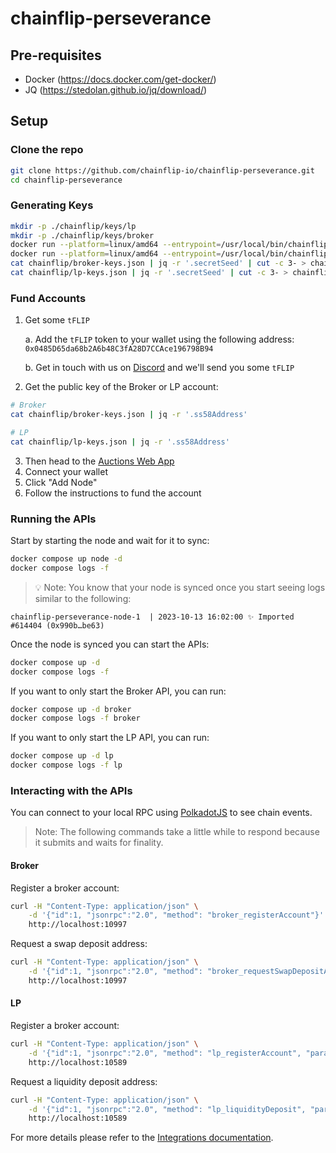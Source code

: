 # chainflip-perseverance

## Pre-requisites
- Docker (https://docs.docker.com/get-docker/)
- JQ (https://stedolan.github.io/jq/download/)

## Setup
### Clone the repo

```bash
git clone https://github.com/chainflip-io/chainflip-perseverance.git
cd chainflip-perseverance
```

### Generating Keys

```bash
mkdir -p ./chainflip/keys/lp
mkdir -p ./chainflip/keys/broker
docker run --platform=linux/amd64 --entrypoint=/usr/local/bin/chainflip-node chainfliplabs/chainflip-node:perseverance key generate --output-type=json > chainflip/lp-keys.json
docker run --platform=linux/amd64 --entrypoint=/usr/local/bin/chainflip-node chainfliplabs/chainflip-node:perseverance key generate --output-type=json > chainflip/broker-keys.json
cat chainflip/broker-keys.json | jq -r '.secretSeed' | cut -c 3- > chainflip/keys/broker/signing_key_file
cat chainflip/lp-keys.json | jq -r '.secretSeed' | cut -c 3- > chainflip/keys/lp/signing_key_file
```

### Fund Accounts

1. Get some `tFLIP`

    a. Add the `tFLIP` token to your wallet using the following address: `0x0485D65da68b2A6b48C3fA28D7CCAce196798B94`

    b. Get in touch with us on [Discord](https://discord.com/channels/824147014140952596/1045323960339935342) and we'll send you some `tFLIP`

2. Get the public key of the Broker or LP account:
```bash
# Broker
cat chainflip/broker-keys.json | jq -r '.ss58Address'

# LP
cat chainflip/lp-keys.json | jq -r '.ss58Address'
```

3. Then head to the [Auctions Web App](https://auctions-perseverance.chainflip.io/nodes)
4. Connect your wallet
5. Click "Add Node"
6. Follow the instructions to fund the account

### Running the APIs
Start by starting the node and wait for it to sync:
```bash
docker compose up node -d
docker compose logs -f
```
> 💡 Note: You know that your node is synced once you start seeing logs similar to the following:

```log
chainflip-perseverance-node-1  | 2023-10-13 16:02:00 ✨ Imported #614404 (0x990b…be63)
```

Once the node is synced you can start the APIs:
```bash
docker compose up -d
docker compose logs -f
```

If you want to only start the Broker API, you can run:
```bash
docker compose up -d broker
docker compose logs -f broker
```

If you want to only start the LP API, you can run:
```bash
docker compose up -d lp
docker compose logs -f lp
```

### Interacting with the APIs
You can connect to your local RPC using [PolkadotJS](https://polkadot.js.org/apps/?rpc=ws%3A%2F%2F127.0.0.1%3A9944#/explorer) to see chain events.
> Note: The following commands take a little while to respond because it submits and waits for finality.
#### Broker

Register a broker account:

```bash
curl -H "Content-Type: application/json" \
    -d '{"id":1, "jsonrpc":"2.0", "method": "broker_registerAccount"}' \
    http://localhost:10997
```

Request a swap deposit address:

```bash
curl -H "Content-Type: application/json" \
    -d '{"id":1, "jsonrpc":"2.0", "method": "broker_requestSwapDepositAddress", "params": ["Eth", "Flip","0xabababababababababababababababababababab", 0]}' \
    http://localhost:10997
```

#### LP

Register a broker account:

```bash
curl -H "Content-Type: application/json" \
    -d '{"id":1, "jsonrpc":"2.0", "method": "lp_registerAccount", "params": [0]}' \
    http://localhost:10589
```

Request a liquidity deposit address:

```bash
curl -H "Content-Type: application/json" \
    -d '{"id":1, "jsonrpc":"2.0", "method": "lp_liquidityDeposit", "params": ["Eth"]}' \
    http://localhost:10589
```

For more details please refer to the [Integrations documentation](https://docs.chainflip.io/integration/liquidity-provision/liquidity-provision-basics).
